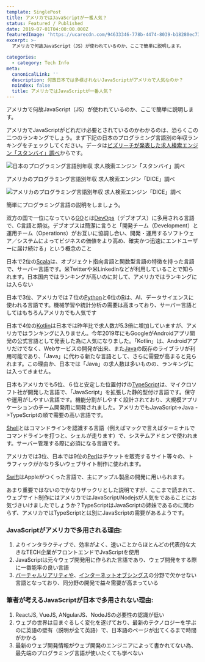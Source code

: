 ```yaml
---
template: SinglePost
title: アメリカではJavaScriptが一番人気？
status: Featured / Published
date: 2019-07-01T04:00:00.000Z
featuredImage: 'https://ucarecdn.com/94633346-778b-4474-8039-b18280ec73a3/'
excerpt: >-
  アメリカで何故JavaScript（JS）が使われているのか、ここで簡単に説明します。

categories:
  - category: Tech Info
meta:
  canonicalLink: ''
  description: 何故日本では多様されないJavaScriptがアメリカで人気なのか？
  noindex: false
  title: アメリカではJavaScriptが一番人気？
---
```


アメリカで何故JavaScript（JS）が使われているのか、ここで簡単に説明します。

アメリカでJavaScriptがどれだけ必要とされているのかわかるのは、恐らくこの二つのランキングでしょう。まず下記の日本のプログラミング言語別の年収ランキングをチェックしてください。データは[ビズリーチが発表した求人検索エンジン「スタンバイ」調べ](https://www.bizreach.co.jp/pressroom/pressrelease/2018/0807.html)からです。

![日本のプログラミング言語別年収 求人検索エンジン「スタンバイ」調べ](https://ucarecdn.com/108c5306-dbb7-4ba0-aa41-52c5556c6f52/ "プログラミング言語別年収")

アメリカのプログラミング言語別年収 求人検索エンジン「DICE」調べ

![アメリカのプログラミング言語別年収 求人検索エンジン「DICE」調べ](https://ucarecdn.com/37ffac8c-46e1-45d1-a9cf-7f320a9967cc/ "アメリカのプログラミング言語別年収 求人検索エンジン「DICE」調べ")

簡単にプログラミング言語の説明をしましょう。

双方の国で一位になっている[GO](https://ja.wikipedia.org/wiki/Perl)とは[DevOps](https://ja.wikipedia.org/wiki/DevOps)（デブオプス）に多用される言語で、C言語と類似。デブオプスは簡潔に言うと「開発チーム（Development）と運用チーム（Operations）がお互いに協調し合い、開発・運用するソフトウェア／システムによってビジネスの価値をより高め、確実かつ迅速にエンドユーザーに届け続ける」という概念のこと

日本で2位の[Scala](https://ja.wikipedia.org/wiki/Scala)は、オブジェクト指向言語と関数型言語の特徴を持った言語で、サーバー言語です。米Twitterや米LinkedInなどが利用していることで知られます。日本国内ではランキングが高いのに対して、アメリカではランキングには入らない

日本で3位、アメリカでは７位の[Python](https://ja.wikipedia.org/wiki/Python)と6位の[R](https://ja.wikipedia.org/wiki/R%E8%A8%80%E8%AA%9E)は、AI、データサイエンスに使われる言語です。機械学習や統計分析の需要は高まっており、サーバー言語としてはもちろんアメリカでも人気です

日本で4位の[Kotlin](https://ja.wikipedia.org/wiki/Kotlin)は日本では昨年比で求人数が5.3倍に増加していますが、アメリカではランキングに入りません。今年2019年にもGoogleがAndroidアプリ開発の公式言語として発表した為に人気になりました。「Kotlin」は、Androidアプリだけでなく、Webサービスの開発が出来、また[Java](https://ja.wikipedia.org/wiki/Java)の既存のライブラリが利用可能であり、「Java」に代わる新たな言語として、さらに需要が高まると見られます。この理由か、日本では「Java」の求人数は多いものの、ランキングには入ってきません。

日本もアメリカでも5位、６位と安定した位置付けの[TypeScript](https://ja.wikipedia.org/wiki/TypeScript)は、マイクロソフト社が開発した言語で、「JavaScript」を拡張した静的型付け言語です。保守や運用がしやすい言語です。機能分割がしやすく設計されており、大規模アプリケーションのチーム開発用に開発されました。アメリカでもJavaScript->Java ->TypeScriptの順で需要の高い言語です。

[Shell](https://ja.wikipedia.org/wiki/%E3%82%B7%E3%82%A7%E3%83%AB)とはコマンドラインを認識する言語（例えばマックで言えばターミナルでコマンドラインを打つと、シェルが走ります）で、システムアドミンで使われます。サーバー管理する際に必須になる言語です。

アメリカでは3位、日本では9位の[Perl](https://ja.wikipedia.org/wiki/Perl)はチケットを販売するサイト等々の、トラフィックがかなり多いウェブサイト制作に使われます。

[Swift](https://ja.wikipedia.org/wiki/Swift_(%E3%83%97%E3%83%AD%E3%82%B0%E3%83%A9%E3%83%9F%E3%83%B3%E3%82%B0%E8%A8%80%E8%AA%9E))はAppleがつくった言語で、主にアップル製品の開発に用いられます。

あまり重要ではないのでかなりザックリとした説明ですが、ここまで読まれて、ウェブサイト制作にはアメリカではJavaScript/Nodejsが人気をであることにお気づきいけましたでしょうか？TypeScriptはJavaScriptの姉妹であるのに関わらず、アメリカではTypeScriptとは別にJavaScriptの需要があるようです。

### JavaScriptがアメリカで多用される理由:

1. よりインタラクティブで、効率がよく、速いことからほとんどの代表的な大きなTECH企業がフロントエンドでJvaScriptを使用
2. JavaScriptは元々ウェブ開発用に作られた言語であり、ウェブ開発をする際に一番能率の良い言語
3. [バーチャルリアリティや](https://ja.wikipedia.org/wiki/%E3%83%90%E3%83%BC%E3%83%81%E3%83%A3%E3%83%AB%E3%83%BB%E3%83%AA%E3%82%A2%E3%83%AA%E3%83%86%E3%82%A3)、[インターネットオブシングス](https://ja.wikipedia.org/wiki/%E3%83%A2%E3%83%8E%E3%81%AE%E3%82%A4%E3%83%B3%E3%82%BF%E3%83%BC%E3%83%8D%E3%83%83%E3%83%88)の分野で欠かせない言語となっており、同分野の開発で益々需要が高まっている

### 筆者が考えるJavaScriptが日本で多用されない理由:

1. ReactJS, VueJS, ANgularJS、NodeJSの必要性の認識が低い
2. ウェブの世界は目まぐるしく変化を遂げており、最新のテクノロジーを学ぶのに英語の壁有（説明が全て英語）で、日本語のページが出てくるまで時間がかかる
3. 最新のウェブ開発情報がウェブ開発のエンジニアによって書かれてない為、最先端のプログラミング言語が使いたくても学べない

